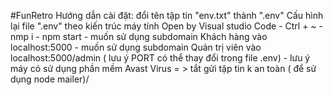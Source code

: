#FunRetro
Hướng dẫn cài đặt:
đổi tên tập tin "env.txt" thành ".env"
Cấu hình lại file ".env" theo kiến trúc máy tính
Open by Visual studio Code
    - Ctrl + ~
    - nmp i
    - npm start
    - muốn sử dụng subdomain Khách hàng vào localhost:5000
    - muốn sử dụng subdomain Quản trị viên vào localhost:5000/admin ( lưu ý PORT có thể thay đổi trong file .env)
    - lưu ý máy có sử dụng phần mềm Avast Virus = > tắt gửi tập tin k an toàn ( để sử dụng node mailer)/
